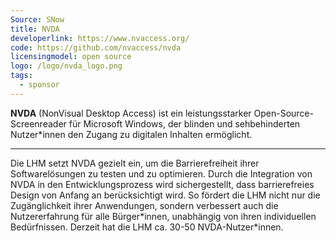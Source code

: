 ```yaml
---
Source: SNow
title: NVDA
developerlink: https://www.nvaccess.org/
code: https://github.com/nvaccess/nvda 
licensingmodel: open source
logo: /logo/nvda_logo.png
tags:
  - sponsor
---
```


**NVDA** (NonVisual Desktop Access) ist ein leistungsstarker Open-Source-Screenreader für Microsoft Windows, der blinden und sehbehinderten Nutzer\*innen den Zugang zu digitalen Inhalten ermöglicht.

---

Die LHM setzt NVDA gezielt ein, um die Barrierefreiheit ihrer Softwarelösungen zu testen und zu optimieren. Durch die Integration von NVDA in den Entwicklungsprozess wird sichergestellt, dass barrierefreies Design von Anfang an berücksichtigt wird. So fördert die LHM nicht nur die Zugänglichkeit ihrer Anwendungen, sondern verbessert auch die Nutzererfahrung für alle Bürger\*innen, unabhängig von ihren individuellen Bedürfnissen. Derzeit hat die LHM ca. 30-50 NVDA-Nutzer\*innen.
